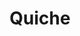 ---
layout: recette
categories: [recettes]
hidden: true
lang: fr
title: Quiche
type: sel
recettes:
  Jambon Champignons:
    ingredients:
      - nom: pâte brisée 
        qte: 1
      - nom: oeufs 
        qte: 5
      - nom: oignon
        qte: 1
      - nom: jambon
        qte: 4
        unite: tranches
      - nom: crème liquide
        qte: 15
        unite: cL
      - nom: lait
        qte: 15
        unite: cL
      - nom: champignons
        qte: 200
        unite: gr
      - nom: fromage rapé
        qte: 200
        unite: gr
      - nom: muscade
        qte: à souhait
    etapes:
      - label: "Préparation"
        details:
          - Faire revenir les oignons
          - Ajouter les champignons
          - Dans un saladier, battre les oeufs
          - Y ajouter la crème, le lait, le jambon et le fromage rapé
          - Mélanger
          - Saler, poivrer, ajouter la muscade rapée
          - Piquer la pâte brisée
          - Verser le mélange et répartir les éléments solides dans le moule
preconditions:
  - Le lait et les oeufs doivent être à température ambiante
  - Couper le jambons en petits carrés
  - Préchauffer le four à 180°C
materiel:
  - plat à tarte
cuissonMinutes: 40
cuisson: 
  - Cuire 40 minutes à 180°C
---